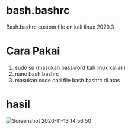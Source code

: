# bash.bashrc
Bash.bashrc custom file on kali linux 2020.3


# Cara Pakai
  1. sudo su (masukan password kali linux kalian)
  2. nano bash.bashrc
  3. masukan code dari file bash.bashrc di atas

# hasil 
![Screenshot 2020-11-13 14:56:50](https://user-images.githubusercontent.com/74201809/99043790-52066a00-25c1-11eb-933d-79c61d50962e.png)
